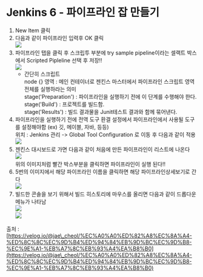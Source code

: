 # Jenkins 6 - 파이프라인 잡 만들기



1. New Item 클릭
2. 다음과 같이 파이프라인 입력후 OK 클릭\
   ![](https://velog.velcdn.com/images%2Fjae\_cheol%2Fpost%2F825a0a03-9669-46a1-9d04-04068c2a5550%2Fimage.png)
3. 파이프라인 탭을 클릭 후 스크립투 부분에 try sample pipeline이라는 셀랙트 박스에서 Scripted Pipleline 선택 후 저장!!\
   ![](https://velog.velcdn.com/images%2Fjae\_cheol%2Fpost%2Fa6505f6b-79a2-489e-8902-d8cfeaec2ff2%2Fimage.png)
   * 간단히 스크립트\
     node {} 영역 : 메인 컨테이너로 젠킨스 마스터에서 파이프라인 스크립트 영역 전체를 실행하라는 의미\
     stage('Preparation') : 파이프라인을 실행하기 전에 이 단계를 수행해야 한다.\
     stage('Build') : 프로젝트를 빌드함.\
     stage('Results') : 빌드 결과물을 Junit테스트 결과와 함께 묶어낸다.
4. 파이프라인을 실행하기 전에 전역 도구 환결 설정에서 파이프라인에서 사용될 도구를 설정해야함 (ex) 깃, 메이블, 자바, 등등)\
   위치 : Jenkins 관리 -> Global Tool Configuration 로 이동 후 다음과 같이 적용\
   ![](https://velog.velcdn.com/images%2Fjae\_cheol%2Fpost%2F05e31cd0-0a80-4072-8499-ce6203c785bf%2Fimage.png)
5. 젠킨스 대시보드로 가면 다음과 같이 처음에 만든 파이프라인이 리스트에 나온다\
   ![](https://velog.velcdn.com/images%2Fjae\_cheol%2Fpost%2F78e6d24b-1a7a-4709-8072-904625e8d871%2Fimage.png)\
   위의 이미지처럼 빨간 박스부분을 클릭하면 파이프라인이 실행 된다!!
6. 5번의 이미지에서 해당 파이프라인 이름을 클릭하면 해당 파이프라인상세보기로 간다\
   ![](https://velog.velcdn.com/images%2Fjae\_cheol%2Fpost%2F1ac64631-393d-487f-b9b1-65845556a080%2Fimage.png)
7. 빌드한 콘솔을 보기 위해서 빌드 히스토리에 마우스를 올리면 다음과 같이 드롭다운 메뉴가 나타남\
   ![](https://velog.velcdn.com/images%2Fjae\_cheol%2Fpost%2F58e5260f-f58d-47bf-87ba-9ecc941f676b%2Fimage.png)\
   ![](https://velog.velcdn.com/images%2Fjae\_cheol%2Fpost%2F30f22c04-4688-4b13-bc32-3c3055ace013%2Fimage.png)

출처 : [https://velog.io/@jae\_cheol/%EC%A0%A0%ED%82%A8%EC%8A%A4-%ED%8C%8C%EC%9D%B4%ED%94%84%EB%9D%BC%EC%9D%B8-%EC%9E%A1-%EB%A7%8C%EB%93%A4%EA%B8%B0](https://velog.io/@jae\_cheol/%EC%A0%A0%ED%82%A8%EC%8A%A4-%ED%8C%8C%EC%9D%B4%ED%94%84%EB%9D%BC%EC%9D%B8-%EC%9E%A1-%EB%A7%8C%EB%93%A4%EA%B8%B0)
